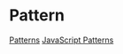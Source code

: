 # Pattern

[Patterns](https://www.patterns.dev/)
[JavaScript Patterns](https://javascriptpatterns.vercel.app/patterns)
